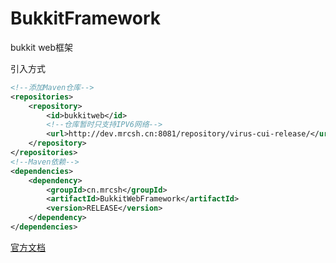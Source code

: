 # BukkitFramework
bukkit web框架

引入方式
```xml
<!--添加Maven仓库-->
<repositories>
    <repository>
        <id>bukkitweb</id>
        <!--仓库暂时只支持IPV6网络-->
        <url>http://dev.mrcsh.cn:8081/repository/virus-cui-release/</url>
    </repository>
</repositories>
<!--Maven依赖-->
<dependencies>
    <dependency>
        <groupId>cn.mrcsh</groupId>
        <artifactId>BukkitWebFramework</artifactId>
        <version>RELEASE</version>
    </dependency>
</dependencies>
```

[官方文档](https://docs.mrcsh.cn)